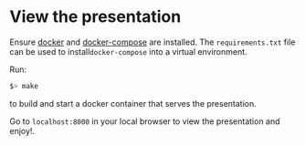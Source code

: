 View the presentation
====

Ensure [docker](https://docs.docker.com/engine/installation/) and
[docker-compose](https://docs.docker.com/compose/install/) are installed.
The `requirements.txt` file can be used to install`docker-compose`
into a virtual environment.

Run:

```bash
$> make
```

to build and start a docker container that serves the presentation.

Go to <code>localhost:8000</code> in your local browser to view the presentation and enjoy!.
